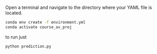 Open a terminal and navigate to the directory where your YAML file is located.
```sh
conda env create -f environment.yml
conda activate course_av_proj

```

to run just 
```sh
python prediction.py
